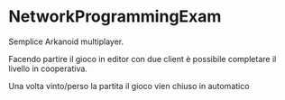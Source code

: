 # NetworkProgrammingExam
 
Semplice Arkanoid multiplayer. 

Facendo partire il gioco in editor con due client è possibile completare il livello in cooperativa.

Una volta vinto/perso la partita il gioco vien chiuso in automatico
